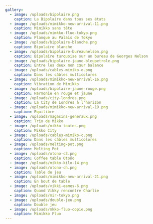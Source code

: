 ```yaml
---
gallery:
  - image: /uploads/bipolaire.png
    caption: La Bipolaire dans tous ses états
  - image: /uploads/mimikko-new-arrival-11.png
    caption: Mimikko sans tête
  - image: /uploads/mimkko-fluo-tokyo.png
    caption: Planque au Palais de Tokyo
  - image: /uploads/bipolaire-blanche.png
    caption: Bipolaire blanche
  - image: /uploads/bipolaire-bureaunelson.png
    caption: Bipolaire turquoise sur un bureau de Georges Nelson
  - image: /uploads/bipolaire-jaune-bleupetrole.png
    caption: Entre les deux mon cœur balance
  - image: /uploads/cables-mimiko-o.png
    caption: Dans les câbles multicolores
  - image: /uploads/mimikko-new-arrival-16.png
    caption: Vibration de Mimikko
  - image: /uploads/bipolaire-jaune-rouge.png
    caption: Harmonie en rouge et jaune
  - image: /uploads/city-londres.png
    caption: La City de Londres à l'horizon
  - image: /uploads/mimikko-new-arrival-19.png
    caption: Equilibre
  - image: /uploads/magasins-generaux.png
    caption: Trio de Mikko
  - image: /uploads/mikko-toutes.png
    caption: Mikko City
  - image: /uploads/cables-mimiko-c.png
    caption: Dans les câbles multicolores
  - image: /uploads/melting-pot.png
    caption: Melting Pot
  - image: /uploads/otono-c3.png
    caption: Coffee table Otoño
  - image: /uploads/mikko-kilo-14.png
  - image: /uploads/otono-ch.png
    caption: Table de jeu
  - image: /uploads/mimikko-new-arrival-21.png
    caption: En bout de table
  - image: /uploads/vikki-eames-6.png
    caption: Quand Vikky rencontre Charlie
  - image: /uploads/mir-tokyo.png
  - image: /uploads/double-jeu.png
    caption: Double jeu
  - image: /uploads/mkko-fluo-copie.png
    caption: Mimikko Fluo
---
```

